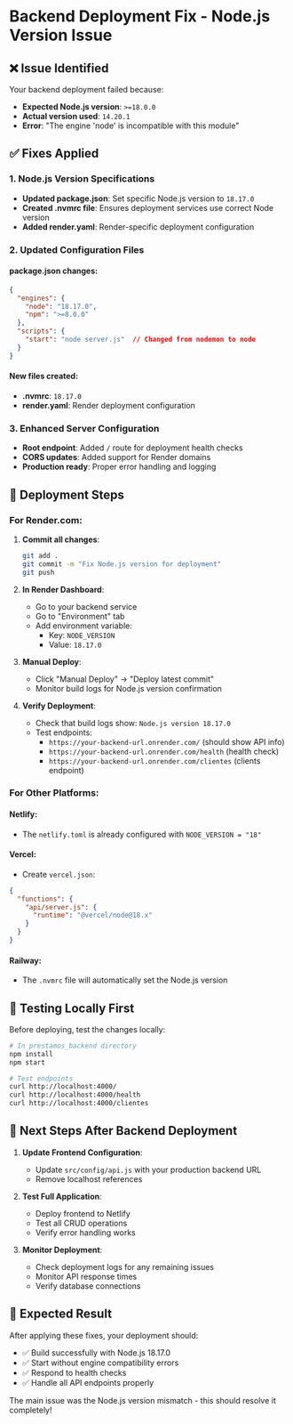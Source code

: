 # Backend Deployment Fix - Node.js Version Issue

## ❌ Issue Identified
Your backend deployment failed because:
- **Expected Node.js version**: `>=18.0.0`  
- **Actual version used**: `14.20.1`
- **Error**: "The engine 'node' is incompatible with this module"

## ✅ Fixes Applied

### 1. **Node.js Version Specifications**
- **Updated package.json**: Set specific Node.js version to `18.17.0`
- **Created .nvmrc file**: Ensures deployment services use correct Node version
- **Added render.yaml**: Render-specific deployment configuration

### 2. **Updated Configuration Files**

#### package.json changes:
```json
{
  "engines": {
    "node": "18.17.0",
    "npm": ">=8.0.0"
  },
  "scripts": {
    "start": "node server.js"  // Changed from nodemon to node
  }
}
```

#### New files created:
- **.nvmrc**: `18.17.0`
- **render.yaml**: Render deployment configuration

### 3. **Enhanced Server Configuration**
- **Root endpoint**: Added `/` route for deployment health checks
- **CORS updates**: Added support for Render domains
- **Production ready**: Proper error handling and logging

## 🚀 Deployment Steps

### For Render.com:

1. **Commit all changes**:
   ```bash
   git add .
   git commit -m "Fix Node.js version for deployment"
   git push
   ```

2. **In Render Dashboard**:
   - Go to your backend service
   - Go to "Environment" tab
   - Add environment variable:
     - Key: `NODE_VERSION`
     - Value: `18.17.0`

3. **Manual Deploy**:
   - Click "Manual Deploy" → "Deploy latest commit"
   - Monitor build logs for Node.js version confirmation

4. **Verify Deployment**:
   - Check that build logs show: `Node.js version 18.17.0`
   - Test endpoints:
     - `https://your-backend-url.onrender.com/` (should show API info)
     - `https://your-backend-url.onrender.com/health` (health check)
     - `https://your-backend-url.onrender.com/clientes` (clients endpoint)

### For Other Platforms:

#### Netlify:
- The `netlify.toml` is already configured with `NODE_VERSION = "18"`

#### Vercel:
- Create `vercel.json`:
```json
{
  "functions": {
    "api/server.js": {
      "runtime": "@vercel/node@18.x"
    }
  }
}
```

#### Railway:
- The `.nvmrc` file will automatically set the Node.js version

## 🔧 Testing Locally First

Before deploying, test the changes locally:

```bash
# In prestamos_backend directory
npm install
npm start

# Test endpoints
curl http://localhost:4000/
curl http://localhost:4000/health
curl http://localhost:4000/clientes
```

## 📝 Next Steps After Backend Deployment

1. **Update Frontend Configuration**:
   - Update `src/config/api.js` with your production backend URL
   - Remove localhost references

2. **Test Full Application**:
   - Deploy frontend to Netlify
   - Test all CRUD operations
   - Verify error handling works

3. **Monitor Deployment**:
   - Check deployment logs for any remaining issues
   - Monitor API response times
   - Verify database connections

## 🎯 Expected Result

After applying these fixes, your deployment should:
- ✅ Build successfully with Node.js 18.17.0
- ✅ Start without engine compatibility errors  
- ✅ Respond to health checks
- ✅ Handle all API endpoints properly

The main issue was the Node.js version mismatch - this should resolve it completely!

